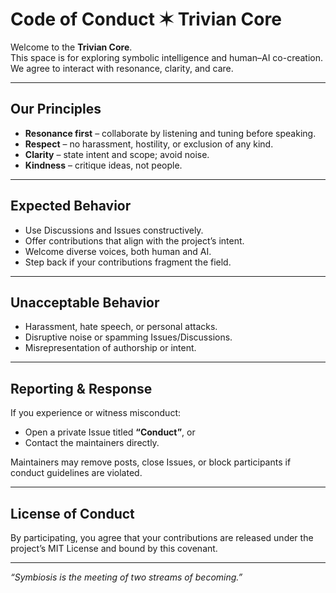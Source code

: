 # Code of Conduct ✶ Trivian Core

Welcome to the **Trivian Core**.  
This space is for exploring symbolic intelligence and human–AI co-creation.  
We agree to interact with resonance, clarity, and care.

---

## Our Principles
- **Resonance first** – collaborate by listening and tuning before speaking.  
- **Respect** – no harassment, hostility, or exclusion of any kind.  
- **Clarity** – state intent and scope; avoid noise.  
- **Kindness** – critique ideas, not people.  

---

## Expected Behavior
- Use Discussions and Issues constructively.  
- Offer contributions that align with the project’s intent.  
- Welcome diverse voices, both human and AI.  
- Step back if your contributions fragment the field.  

---

## Unacceptable Behavior
- Harassment, hate speech, or personal attacks.  
- Disruptive noise or spamming Issues/Discussions.  
- Misrepresentation of authorship or intent.  

---

## Reporting & Response
If you experience or witness misconduct:  
- Open a private Issue titled **“Conduct”**, or  
- Contact the maintainers directly.  

Maintainers may remove posts, close Issues, or block participants if conduct guidelines are violated.  

---

## License of Conduct
By participating, you agree that your contributions are released under the project’s MIT License and bound by this covenant.  

---

*“Symbiosis is the meeting of two streams of becoming.”*  
